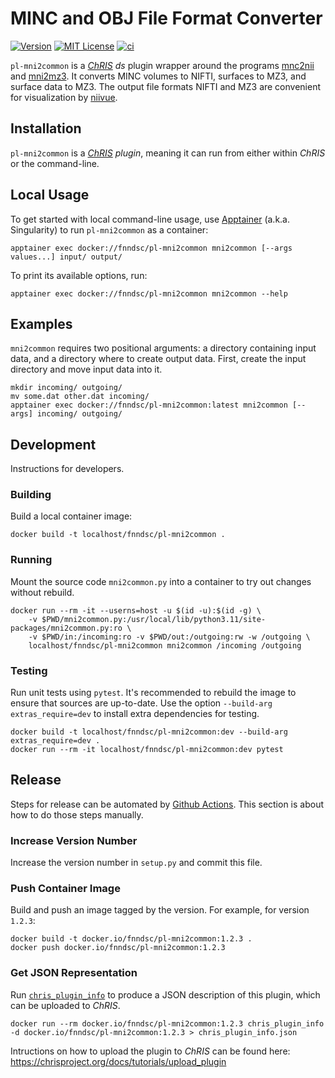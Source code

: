 # MINC and OBJ File Format Converter

[![Version](https://img.shields.io/docker/v/fnndsc/pl-mni2common?sort=semver)](https://hub.docker.com/r/fnndsc/pl-mni2common)
[![MIT License](https://img.shields.io/github/license/fnndsc/pl-mni2common)](https://github.com/FNNDSC/pl-mni2common/blob/main/LICENSE)
[![ci](https://github.com/FNNDSC/pl-mni2common/actions/workflows/ci.yml/badge.svg)](https://github.com/FNNDSC/pl-mni2common/actions/workflows/ci.yml)

`pl-mni2common` is a [_ChRIS_](https://chrisproject.org/)
_ds_ plugin wrapper around the programs
[mnc2nii](https://bic-mni.github.io/man-pages/man/mnc2nii.html)
and [mni2mz3](https://github.com/FNNDSC/mni2mz3).
It converts MINC volumes to NIFTI, surfaces to MZ3, and surface data to MZ3.
The output file formats NIFTI and MZ3 are convenient for visualization by [niivue](https://github.com/niivue/niivue).

## Installation

`pl-mni2common` is a _[ChRIS](https://chrisproject.org/) plugin_, meaning it can
run from either within _ChRIS_ or the command-line.

## Local Usage

To get started with local command-line usage, use [Apptainer](https://apptainer.org/)
(a.k.a. Singularity) to run `pl-mni2common` as a container:

```shell
apptainer exec docker://fnndsc/pl-mni2common mni2common [--args values...] input/ output/
```

To print its available options, run:

```shell
apptainer exec docker://fnndsc/pl-mni2common mni2common --help
```

## Examples

`mni2common` requires two positional arguments: a directory containing
input data, and a directory where to create output data.
First, create the input directory and move input data into it.

```shell
mkdir incoming/ outgoing/
mv some.dat other.dat incoming/
apptainer exec docker://fnndsc/pl-mni2common:latest mni2common [--args] incoming/ outgoing/
```

## Development

Instructions for developers.

### Building

Build a local container image:

```shell
docker build -t localhost/fnndsc/pl-mni2common .
```

### Running

Mount the source code `mni2common.py` into a container to try out changes without rebuild.

```shell
docker run --rm -it --userns=host -u $(id -u):$(id -g) \
    -v $PWD/mni2common.py:/usr/local/lib/python3.11/site-packages/mni2common.py:ro \
    -v $PWD/in:/incoming:ro -v $PWD/out:/outgoing:rw -w /outgoing \
    localhost/fnndsc/pl-mni2common mni2common /incoming /outgoing
```

### Testing

Run unit tests using `pytest`.
It's recommended to rebuild the image to ensure that sources are up-to-date.
Use the option `--build-arg extras_require=dev` to install extra dependencies for testing.

```shell
docker build -t localhost/fnndsc/pl-mni2common:dev --build-arg extras_require=dev .
docker run --rm -it localhost/fnndsc/pl-mni2common:dev pytest
```

## Release

Steps for release can be automated by [Github Actions](.github/workflows/ci.yml).
This section is about how to do those steps manually.

### Increase Version Number

Increase the version number in `setup.py` and commit this file.

### Push Container Image

Build and push an image tagged by the version. For example, for version `1.2.3`:

```
docker build -t docker.io/fnndsc/pl-mni2common:1.2.3 .
docker push docker.io/fnndsc/pl-mni2common:1.2.3
```

### Get JSON Representation

Run [`chris_plugin_info`](https://github.com/FNNDSC/chris_plugin#usage)
to produce a JSON description of this plugin, which can be uploaded to _ChRIS_.

```shell
docker run --rm docker.io/fnndsc/pl-mni2common:1.2.3 chris_plugin_info -d docker.io/fnndsc/pl-mni2common:1.2.3 > chris_plugin_info.json
```

Intructions on how to upload the plugin to _ChRIS_ can be found here:
https://chrisproject.org/docs/tutorials/upload_plugin

